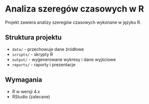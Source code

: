 # Analiza szeregów czasowych w R

Projekt zawiera analizy szeregów czasowych wykonane w języku R.

## Struktura projektu
- `data/` - przechowuje dane źródłowe
- `scripts/` - skrypty R
- `output/` - wygenerowane wykresy i dane wyjściowe
- `reports/` - raporty i prezentacje

## Wymagania
- R w wersji 4.x
- RStudio (zalecane)

